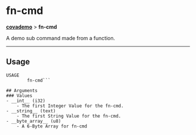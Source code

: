 # fn-cmd
__[covademo](./covademo.md)__ > __fn-cmd__

A demo sub command made from a function.

___

## Usage
```shell
USAGE
        fn-cmd```

## Arguments
### Values
- __int__ (i32)
    - The first Integer Value for the fn-cmd.
- __string__ (text)
    - The first String Value for the fn-cmd.
- __byte_array__ (u8)
    - A 6-Byte Array for fn-cmd

